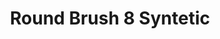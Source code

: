 ---
layout: product
title: "Round Brush 8 Syntetic"
price: "300" 
desc: "N/A"
img_path: "/assets/img/AK607.jpg"
brand: "AK"
available: true
special_offer: false
new: false
soon: false
cat: "070000"
subcat: "070200"
subsubcat: "070201"
sifra: "AK607"
popular: false
---
